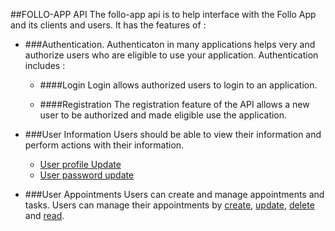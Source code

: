 ##FOLLO-APP API
The follo-app api is to help interface with the Follo App and its clients and users.
It has the features of :

- ###Authentication.
    Authenticaton in many applications helps very and authorize users who are eligible to use your application.
    Authentication includes :
    - ####Login
        Login allows authorized users to login to an application.
    
    - ####Registration
        The registration feature of the API allows a new user to be authorized and made eligible use the application.
- ###User Information 
    Users should be able to view their information and perform actions with their information.
    
    - [User profile Update](#UserprofileUpdate)
    - [User password update](#passwordupdate)
    
- ###User Appointments
    Users can create and manage appointments and tasks. Users can manage their appointments by [create](#create), [update](#update), [delete](#delete) and [read](#read).
